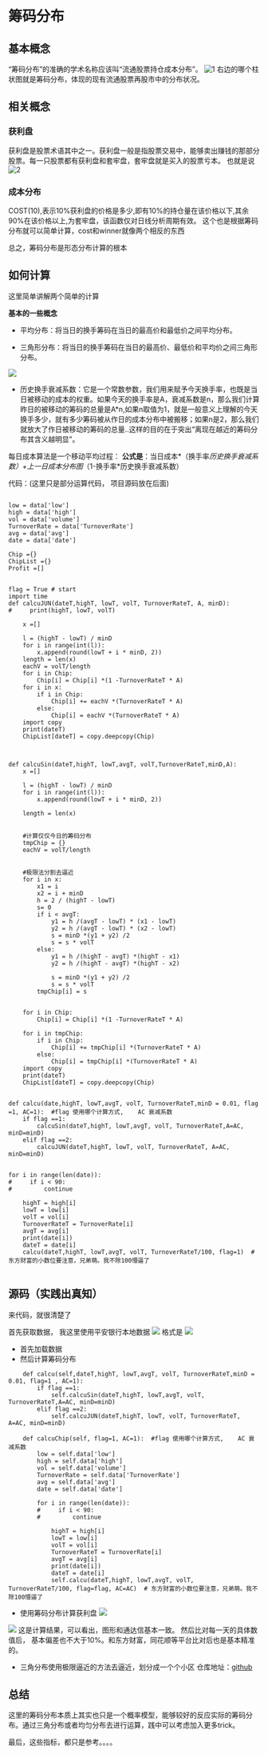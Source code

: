 # 筹码分布

## 基本概念
“筹码分布”的准确的学术名称应该叫“流通股票持仓成本分布”。
![1](https://raw.githubusercontent.com/2892211452/MDimg/master/image/i.imgur.comLrof5o6.png)
右边的哪个柱状图就是筹码分布，体现的现有流通股票再股市中的分布状况。


## 相关概念

### 获利盘
获利盘是股票术语其中之一。获利盘一般是指股票交易中，能够卖出赚钱的那部分股票。每一只股票都有获利盘和套牢盘，套牢盘就是买入的股票亏本。
也就是说
![2](https://raw.githubusercontent.com/2892211452/MDimg/master/image/i.imgur.comw1mtZBv.png)


### 成本分布
COST(10),表示10%获利盘的价格是多少,即有10%的持仓量在该价格以下,其余90%在该价格以上,为套牢盘，该函数仅对日线分析周期有效。
这个也是根据筹码分布就可以简单计算，cost和winner就像两个相反的东西


总之，筹码分布是形态分布计算的根本

## 如何计算
这里简单讲解两个简单的计算

**基本的一些概念**

- 平均分布：将当日的换手筹码在当日的最高价和最低价之间平均分布。


- 三角形分布：将当日的换手筹码在当日的最高价、最低价和平均价之间三角形分布。

![](https://raw.githubusercontent.com/2892211452/MDimg/master/image/i.imgur.comY7XyZpD.jpg)

- 历史换手衰减系数：它是一个常数参数，我们用来赋予今天换手率，也既是当日被移动的成本的权重。如果今天的换手率是A，衰减系数是n，那么我们计算昨日的被移动的筹码的总量是A*n,如果n取值为1，就是一般意义上理解的今天换手多少，就有多少筹码被从作日的成本分布中被搬移；如果n是2，那么我们就放大了作日被移动的筹码的总量..这样的目的在于突出“离现在越近的筹码分布其含义越明显”。


每日成本算法是一个移动平均过程：
**公式是**：当日成本*（换手率*历史换手衰减系数）+上一日成本分布图*（1-换手率*历史换手衰减系数）


代码：(这里只是部分运算代码， 项目源码放在后面)
```

low = data['low']
high = data['high']
vol = data['volume']
TurnoverRate = data['TurnoverRate']
avg = data['avg']
date = data['date']

Chip ={}
ChipList ={}
Profit =[]


flag = True # start
import time
def calcuJUN(dateT,highT, lowT, volT, TurnoverRateT, A, minD):
#     print(highT, lowT, volT)
    
    x =[]
    
    l = (highT - lowT) / minD
    for i in range(int(l)):
        x.append(round(lowT + i * minD, 2))
    length = len(x)
    eachV = volT/length
    for i in Chip:
        Chip[i] = Chip[i] *(1 -TurnoverRateT * A)
    for i in x:
        if i in Chip:
            Chip[i] += eachV *(TurnoverRateT * A)
        else:
            Chip[i] = eachV *(TurnoverRateT * A)
    import copy
    print(dateT)
    ChipList[dateT] = copy.deepcopy(Chip)
            

    
def calcuSin(dateT,highT, lowT,avgT, volT,TurnoverRateT,minD,A):    
    x =[]
    
    l = (highT - lowT) / minD
    for i in range(int(l)):
        x.append(round(lowT + i * minD, 2))
    
    length = len(x)
    
    
    #计算仅仅今日的筹码分布
    tmpChip = {}
    eachV = volT/length
    
    
    #极限法分割去逼近
    for i in x:
        x1 = i
        x2 = i + minD
        h = 2 / (highT - lowT)
        s= 0
        if i < avgT:
            y1 = h /(avgT - lowT) * (x1 - lowT)
            y2 = h /(avgT - lowT) * (x2 - lowT)
            s = minD *(y1 + y2) /2
            s = s * volT
        else:
            y1 = h /(highT - avgT) *(highT - x1)
            y2 = h /(highT - avgT) *(highT - x2)
            
            s = minD *(y1 + y2) /2
            s = s * volT            
        tmpChip[i] = s
            
    
    for i in Chip:
        Chip[i] = Chip[i] *(1 -TurnoverRateT * A)
        
    for i in tmpChip:
        if i in Chip:
            Chip[i] += tmpChip[i] *(TurnoverRateT * A)
        else:
            Chip[i] = tmpChip[i] *(TurnoverRateT * A)
    import copy
    print(dateT)
    ChipList[dateT] = copy.deepcopy(Chip)
            

def calcu(date,highT, lowT,avgT, volT, TurnoverRateT,minD = 0.01, flag =1, AC=1):  #flag 使用哪个计算方式,    AC 衰减系数
    if flag ==1:
        calcuSin(dateT,highT, lowT,avgT, volT, TurnoverRateT,A=AC, minD=minD)
    elif flag ==2:
        calcuJUN(dateT,highT, lowT, volT, TurnoverRateT, A=AC, minD=minD)

    
for i in range(len(date)):
#     if i < 90:
#         continue
    
    highT = high[i]
    lowT = low[i]
    volT = vol[i]
    TurnoverRateT = TurnoverRate[i]
    avgT = avg[i]
    print(date[i])
    dateT = date[i]
    calcu(dateT,highT, lowT,avgT, volT, TurnoverRateT/100, flag=1)  # 东方财富的小数位要注意，兄弟萌。我不除100懵逼了
    
```

## 源码（实践出真知）
来代码，就很清楚了

首先获取数据， 我这里使用平安银行本地数据
![](https://raw.githubusercontent.com/2892211452/MDimg/master/image/i.imgur.comSCbp9GR.png)
格式是
![](https://raw.githubusercontent.com/2892211452/MDimg/master/image/i.imgur.comxD0H4Bx.png)

- 首先加载数据
- 然后计算筹码分布
```
    def calcu(self,dateT,highT, lowT,avgT, volT, TurnoverRateT,minD = 0.01, flag=1 , AC=1):
        if flag ==1:
            self.calcuSin(dateT,highT, lowT,avgT, volT, TurnoverRateT,A=AC, minD=minD)
        elif flag ==2:
            self.calcuJUN(dateT,highT, lowT, volT, TurnoverRateT, A=AC, minD=minD)

    def calcuChip(self, flag=1, AC=1):  #flag 使用哪个计算方式,    AC 衰减系数
        low = self.data['low']
        high = self.data['high']
        vol = self.data['volume']
        TurnoverRate = self.data['TurnoverRate']
        avg = self.data['avg']
        date = self.data['date']

        for i in range(len(date)):
        #     if i < 90:
        #         continue

            highT = high[i]
            lowT = low[i]
            volT = vol[i]
            TurnoverRateT = TurnoverRate[i]
            avgT = avg[i]
            print(date[i])
            dateT = date[i]
            self.calcu(dateT,highT, lowT,avgT, volT, TurnoverRateT/100, flag=flag, AC=AC)  # 东方财富的小数位要注意，兄弟萌。我不除100懵逼了
```
- 使用筹码分布计算获利盘
![](https://raw.githubusercontent.com/2892211452/MDimg/master/image/i.imgur.comi7tNBPU.png)

![](https://raw.githubusercontent.com/2892211452/MDimg/master/image/i.imgur.comOq8qOHU.png)
这是计算结果，可以看出，图形和通达信基本一致。
然后比对每一天的具体数值后， 基本偏差也不大于10%。和东方财富，同花顺等平台比对后也是基本精准的。

- 三角分布使用极限逼近的方法去逼近，划分成一个个小区
仓库地址：[github](https://github.com/2892211452/ChipDistribution)

## 总结
这里的筹码分布本质上其实也只是一个概率模型，能够较好的反应实际的筹码分布。通过三角分布或者均匀分布去进行运算，践中可以考虑加入更多trick。

最后，这些指标，都只是参考。。。。

